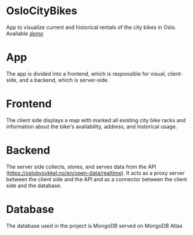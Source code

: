 # OsloCityBikes
App to visualize current and historical rentals of the city bikes in Oslo.<br>
Available *[demo](https://oslo-city-bikes.vercel.app/)*

# App
The app is divided into a frontend, which is responsible for visual, client-side, and a backend, which is server-side.

# Frontend
The client side displays a map with marked all existing city bike racks and information about the bike's availability, address, and historical usage.

# Backend
The server side collects, stores, and serves data from the API (https://oslobysykkel.no/en/open-data/realtime). It acts as a proxy server between the client side and the API and as a connector between the client side and the database. 

# Database
The database used in the project is MongoDB served on MongoDB Atlas
